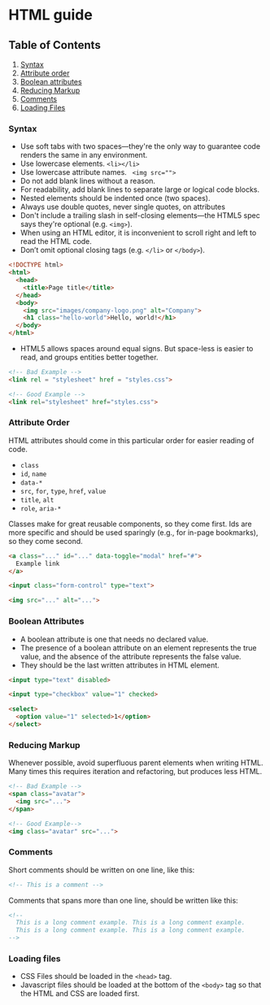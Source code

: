 # HTML guide

## Table of Contents

1. [Syntax](#syntax)
2. [Attribute order](#attribute-order)
3. [Boolean attributes](#boolean-attributes)
4. [Reducing Markup](#reducing-markup)
5. [Comments](#comments)
6. [Loading Files](#loading-files)



### Syntax
* Use soft tabs with two spaces—they're the only way to guarantee code renders the same in any environment.
* Use lowercase elements. `<li></li>`
* Use lowercase attribute names. ` <img src="">`
* Do not add blank lines without a reason.
* For readability, add blank lines to separate large or logical code blocks.
* Nested elements should be indented once (two spaces).
* Always use double quotes, never single quotes, on attributes 
* Don't include a trailing slash in self-closing elements—the HTML5 spec says they're optional (e.g. `<img>`).
* When using an HTML editor, it is inconvenient to scroll right and left to read the HTML code.
* Don’t omit optional closing tags (e.g. `</li>` or `</body>`).

```html
<!DOCTYPE html>
<html>
  <head>
    <title>Page title</title>
  </head>
  <body>
    <img src="images/company-logo.png" alt="Company">
    <h1 class="hello-world">Hello, world!</h1>
  </body>
</html>
```

* HTML5 allows spaces around equal signs. But space-less is easier to read, and groups entities better together.
```html
<!-- Bad Example -->
<link rel = "stylesheet" href = "styles.css">

<!-- Good Example -->
<link rel="stylesheet" href="styles.css">
```


### Attribute Order
HTML attributes should come in this particular order for easier reading of code.

* `class`
* `id`, `name`
* `data-*`
* `src`, `for`, `type`, `href`, `value`
* `title`, `alt`
* `role`, `aria-*`

Classes make for great reusable components, so they come first. Ids are more specific and should be used sparingly (e.g., for in-page bookmarks), so they come second.
```html
<a class="..." id="..." data-toggle="modal" href="#">
  Example link
</a>

<input class="form-control" type="text">

<img src="..." alt="...">
```
### Boolean Attributes

* A boolean attribute is one that needs no declared value.
* The presence of a boolean attribute on an element represents the true value, and the absence of the attribute represents the false value.
* They should be the last written attributes in HTML element.

```html
<input type="text" disabled>

<input type="checkbox" value="1" checked>

<select>
  <option value="1" selected>1</option>
</select>
```

### Reducing Markup
Whenever possible, avoid superfluous parent elements when writing HTML. Many times this requires iteration and refactoring, but produces less HTML.

```html
<!-- Bad Example -->
<span class="avatar">
  <img src="...">
</span>

<!-- Good Example-->
<img class="avatar" src="...">
```

### Comments
Short comments should be written on one line, like this:
``` html
<!-- This is a comment -->
```
Comments that spans more than one line, should be written like this:
```html 
<!-- 
  This is a long comment example. This is a long comment example.
  This is a long comment example. This is a long comment example.
-->
```

### Loading files
* CSS Files should be loaded in the `<head>` tag.
* Javascript files should be loaded at the bottom of the `<body>` tag so that the HTML and CSS are loaded first.